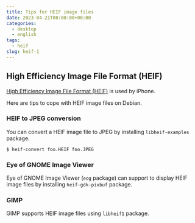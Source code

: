 ```yaml
---
title: Tips for HEIF image files
date: 2023-04-21T00:00:00+00:00
categories:
  - desktop
  - english
tags:
  - heif
slug: heif-1
---
```


## High Efficiency Image File Format (HEIF)

[High Efficiency Image File Format (HEIF)](https://en.wikipedia.org/wiki/High_Efficiency_Image_File_Format) is used by iPhone.

Here are tips to cope with HEIF image files on Debian.

### HEIF to JPEG conversion

You can convert a HEIF image file to JPEG by installing `libheif-examples` package.

```
$ heif-convert foo.HEIF foo.JPEG
```
### Eye of GNOME Image Viewer

Eye of GNOME Image Viewer (`eog` package) can support to display HEIF image files by installing `heif-gdk-pixbuf` package.

### GIMP

GIMP supports HEIF image files using `libheif1` package.

<!-- vim: set sw=4 sts=4 ai si et tw=79 ft=markdown: -->
